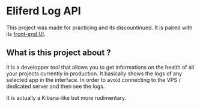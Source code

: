 # Eliferd Log API

This project was made for practicing and its discountinued. It is paired with its <a href="https://github.com/eliferd/eliferd-log-api-ui">front-end UI</a>.

## What is this project about ?

It is a developper tool that allows you to get informations on the health of all your projects currently in production. It basically shows the logs of any selected app in the interface. In order to avoid connecting to the VPS / dedicated server and then see the logs.

It is actually a Kibana-like but more rudimentary.
